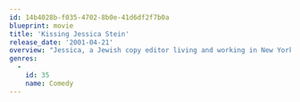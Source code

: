 ```yaml
---
id: 14b4028b-f035-4702-8b0e-41d6df2f7b0a
blueprint: movie
title: 'Kissing Jessica Stein'
release_date: '2001-04-21'
overview: "Jessica, a Jewish copy editor living and working in New York City, is plagued by failed blind dates with men, and decides to answer a newspaper's personal advertisement. The advertisement has been placed by 'lesbian-curious' Helen Cooper, a thirtysomething art gallerist."
genres:
  -
    id: 35
    name: Comedy
---
```

